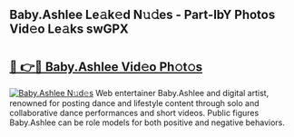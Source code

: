 ## Baby.Ashlee Le𝚊k𝚎d N𝚞𝚍es - Part-IbY Photos Vid𝚎o Le𝚊ks swGPX

# <h2><a href="http://fbbtz0.evod.top/?m=Baby.Ashlee">🔗 👉🔴 Baby.Ashlee Vid𝚎o Ph𝚘t𝚘s</a></h2>

[![Baby.Ashlee N𝚞d𝚎s](https://i.imgur.com/8V9OHl7.gif)](http://fbbtz0.evod.top/?m=Baby.Ashlee)
Web entertainer Baby.Ashlee and digital artist, renowned for posting dance and lifestyle content through solo and collaborative dance performances and short videos. Public figures Baby.Ashlee can be role models for both positive and negative behaviors. 
